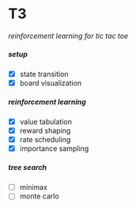 # T3
*reinforcement learning for tic tac toe*

##### setup
- [x] state transition
- [x] board visualization

##### reinforcement learning
- [x] value tabulation
- [x] reward shaping
- [x] rate scheduling
- [x] importance sampling

##### tree search
- [ ] minimax
- [ ] monte carlo
